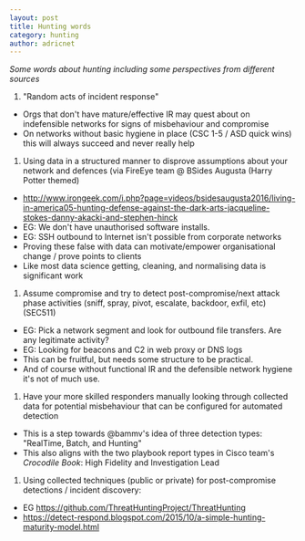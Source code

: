 ```yaml
---
layout: post
title: Hunting words
category: hunting
author: adricnet
---
```


_Some words about hunting including some perspectives from different sources_

1. "Random acts of incident response"
  * Orgs that don't have mature/effective IR may quest about on indefensible networks for signs of misbehaviour and compromise
  * On networks without basic hygiene in place (CSC 1-5 / ASD quick wins) this will always succeed and never really help

1. Using data in a structured manner to disprove assumptions about your network and defences (via FireEye team @ BSides Augusta (Harry Potter themed)
  * http://www.irongeek.com/i.php?page=videos/bsidesaugusta2016/living-in-america05-hunting-defense-against-the-dark-arts-jacqueline-stokes-danny-akacki-and-stephen-hinck
  * EG: We don't have unauthorised software installs.
  * EG: SSH outbound to Internet isn't possible from corporate networks
  * Proving these false with data can motivate/empower organisational change / prove points to clients
  * Like most data science getting, cleaning, and normalising data is significant work
  
1. Assume compromise and try to detect post-compromise/next attack phase activities (sniff, spray, pivot, escalate, backdoor, exfil, etc) (SEC511)
  * EG: Pick a network segment and look for outbound file transfers. Are any legitimate activity?
  * EG: Looking for beacons and C2 in web proxy or DNS logs
  * This can be fruitful, but needs some structure to be practical. 
  * And of course without functional IR and the defensible network hygiene it's not of much use.
  
1. Have your more skilled responders manually looking through collected data for potential misbehaviour that can be configured for automated detection
  * This is a step towards @bammv's idea of three detection types: "RealTime, Batch, and Hunting"
  * This also aligns with the two playbook report types in Cisco team's *Crocodile Book*: High Fidelity and Investigation Lead
  
1. Using collected techniques (public or private) for post-compromise detections / incident discovery:
  * EG https://github.com/ThreatHuntingProject/ThreatHunting
  * https://detect-respond.blogspot.com/2015/10/a-simple-hunting-maturity-model.html
